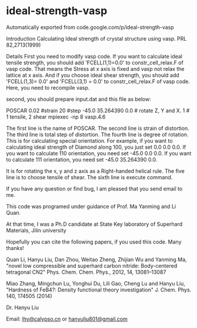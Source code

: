 # ideal-strength-vasp
Automatically exported from code.google.com/p/ideal-strength-vasp

Introduction
Calculating Ideal strength of crystal structure using vasp. PRL 82,2713(1999)

Details
First you need to modify vasp code. If you want to calculate ideal tensile strength, you should add 'FCELL(1,1)=0.0' to constr_cell_relax.F of vasp code. That means the Stress at x axis is fixed and vasp not relax the lattice at x axis. And if you choose ideal shear strength, you should add 'FCELL(1,3)= 0.0' and 'FCELL(3,1) = 0.0' to constr_cell_relax.F of vasp code. Here, you need to recompile vasp.

second, you should prepare input.dat and this file as below:

POSCAR
0.02 #strain
20 #step
-45.0 35.264390 0.0 # rotate Z, Y and X.
1 # 1 tensile, 2 shear
mpiexec -np 8 vasp.4.6

The first line is the name of POSCAR. The second line is strain of distortion. The third line is total step of distortion. The fourth line is degree of rotation. This is for calculating special orientation. For example, if you want to calculating ideal strength of Diamond along 100, you just set 0.0 0.0 0.0. If you want to calculate 110 orientation, you need set -45.0 0.0 0.0. If you want to calculate 111 orientation, you need set -45.0 35.264390 0.0.

It is for rotating the x, y and z axis as a Right-handed helical rule. The five line is to choose tensile of shear. The sixth line is execute command.

If you have any question or find bug, I am pleased that you send email to me.

This code was programed under guidance of Prof. Ma Yanming and Li Quan.

At that time, I was a Ph.D candidate at State Key laboratory of Superhard Materials, Jilin university

Hopefully you can cite the following papers, if you used this code. Many thanks!

Quan Li, Hanyu Liu, Dan Zhou, Weitao Zheng, Zhijian Wu and Yanming Ma, "novel low compressible and superhard carbon nitride: Body-centered tetragonal CN2" Phys. Chem. Chem. Phys., 2012, 14, 13081–13087

Miao Zhang, Mingchun Lu, Yonghui Du, Lili Gao, Cheng Lu and Hanyu Liu, "Hardness of FeB4?: Density functional theory investigation" J. Chem. Phys. 140, 174505 (2014)

Dr. Hanyu Liu

Email: lhy@calypso.cn or hanyuliu801@gmail.com

